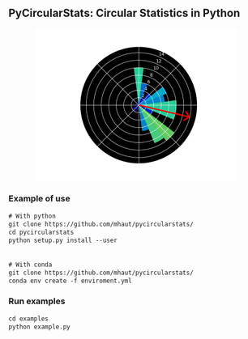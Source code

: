 ## PyCircularStats: Circular Statistics in Python

<p align="center">
<img src="https://github.com/mhaut/pycircularstats/blob/master/images/pycircstats.png" width="400">
</p>

### Example of use
```
# With python
git clone https://github.com/mhaut/pycircularstats/
cd pycircularstats
python setup.py install --user


# With conda
git clone https://github.com/mhaut/pycircularstats/
conda env create -f enviroment.yml
```

### Run examples
```
cd examples
python example.py
```
